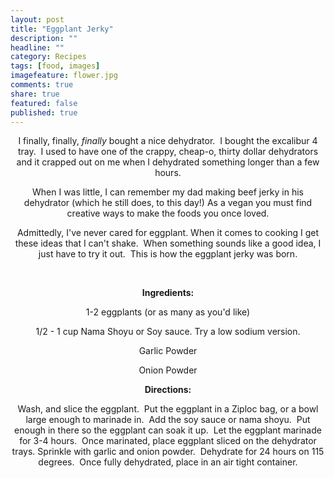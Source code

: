 ```yaml
---
layout: post
title: "Eggplant Jerky"
description: ""
headline: ""
category: Recipes
tags: [food, images]
imagefeature: flower.jpg
comments: true
share: true
featured: false
published: true
---
```


<p style="text-align: center;">I finally, finally, <em>finally </em>bought a nice dehydrator.  I bought the excalibur 4 tray.  I used to have one of the crappy, cheap-o, thirty dollar dehydrators and it crapped out on me when I dehydrated something longer than a few hours.</p>
<p style="text-align: center;">When I was little, I can remember my dad making beef jerky in his dehydrator (which he still does, to this day!) As a vegan you must find creative ways to make the foods you once loved.</p>
<p style="text-align: center;">Admittedly, I've never cared for eggplant. When it comes to cooking I get these ideas that I can't shake.  When something sounds like a good idea, I just have to try it out.  This is how the eggplant jerky was born.</p>
 <img class="aligncenter" src="http://i1208.photobucket.com/albums/cc370/apegg23/P1010683_zps48efe15c.png" alt="" />
<p style="text-align: center;"><strong>Ingredients:</strong></p>
<p style="text-align: center;">1-2 eggplants (or as many as you'd like)</p>
<p style="text-align: center;">1/2 - 1 cup Nama Shoyu or Soy sauce. Try a low sodium version.</p>
<p style="text-align: center;">Garlic Powder</p>
<p style="text-align: center;">Onion Powder</p>
<p style="text-align: center;"><strong>Directions:</strong></p>
<p style="text-align: center;">Wash, and slice the eggplant.  Put the eggplant in a Ziploc bag, or a bowl large enough to marinade in.  Add the soy sauce or nama shoyu.  Put enough in there so the eggplant can soak it up.  Let the eggplant marinade for 3-4 hours.  Once marinated, place eggplant sliced on the dehydrator trays. Sprinkle with garlic and onion powder.  Dehydrate for 24 hours on 115 degrees.  Once fully dehydrated, place in an air tight container.</p>